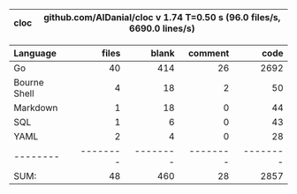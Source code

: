 
cloc|github.com/AlDanial/cloc v 1.74  T=0.50 s (96.0 files/s, 6690.0 lines/s)
--- | ---

Language|files|blank|comment|code
:-------|-------:|-------:|-------:|-------:
Go|40|414|26|2692
Bourne Shell|4|18|2|50
Markdown|1|18|0|44
SQL|1|6|0|43
YAML|2|4|0|28
--------|--------|--------|--------|--------
SUM:|48|460|28|2857
